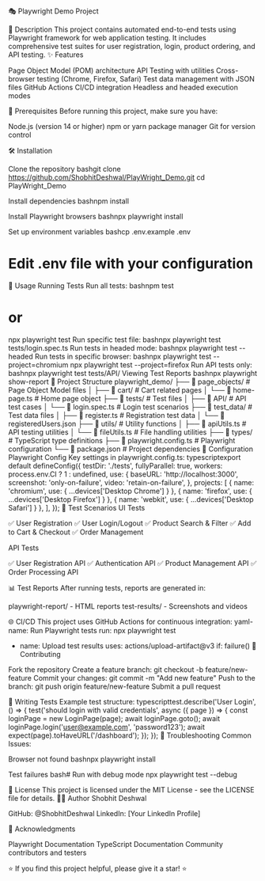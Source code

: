 🎭 Playwright Demo Project

📖 Description
This project contains automated end-to-end tests using Playwright framework for web application testing. It includes comprehensive test suites for user registration, login, product ordering, and API testing.
✨ Features

Page Object Model (POM) architecture
API Testing with utilities
Cross-browser testing (Chrome, Firefox, Safari)
Test data management with JSON files
GitHub Actions CI/CD integration
Headless and headed execution modes

🚀 Prerequisites
Before running this project, make sure you have:

Node.js (version 14 or higher)
npm or yarn package manager
Git for version control

🛠️ Installation

Clone the repository
bashgit clone https://github.com/ShobhitDeshwal/PlayWright_Demo.git
cd PlayWright_Demo

Install dependencies
bashnpm install

Install Playwright browsers
bashnpx playwright install

Set up environment variables
bashcp .env.example .env
# Edit .env file with your configuration


🎯 Usage
Running Tests
Run all tests:
bashnpm test
# or
npx playwright test
Run specific test file:
bashnpx playwright test tests/login.spec.ts
Run tests in headed mode:
bashnpx playwright test --headed
Run tests in specific browser:
bashnpx playwright test --project=chromium
npx playwright test --project=firefox
Run API tests only:
bashnpx playwright test tests/API/
Viewing Test Reports
bashnpx playwright show-report
📁 Project Structure
playwright_demo/
├── 📂 page_objects/          # Page Object Model files
│   ├── 📂 cart/              # Cart related pages
│   └── 📄 home-page.ts       # Home page object
├── 📂 tests/                 # Test files
│   ├── 📂 API/               # API test cases
│   └── 📄 login.spec.ts      # Login test scenarios
├── 📂 test_data/             # Test data files
│   ├── 📄 register.ts        # Registration test data
│   └── 📄 registeredUsers.json
├── 📂 utils/                 # Utility functions
│   ├── 📄 apiUtils.ts        # API testing utilities
│   └── 📄 fileUtils.ts       # File handling utilities
├── 📂 types/                 # TypeScript type definitions
├── 📄 playwright.config.ts   # Playwright configuration
└── 📄 package.json           # Project dependencies
🔧 Configuration
Playwright Config
Key settings in playwright.config.ts:
typescriptexport default defineConfig({
  testDir: './tests',
  fullyParallel: true,
  workers: process.env.CI ? 1 : undefined,
  use: {
    baseURL: 'http://localhost:3000',
    screenshot: 'only-on-failure',
    video: 'retain-on-failure',
  },
  projects: [
    { name: 'chromium', use: { ...devices['Desktop Chrome'] } },
    { name: 'firefox', use: { ...devices['Desktop Firefox'] } },
    { name: 'webkit', use: { ...devices['Desktop Safari'] } },
  ],
});
🧪 Test Scenarios
UI Tests

✅ User Registration
✅ User Login/Logout
✅ Product Search & Filter
✅ Add to Cart & Checkout
✅ Order Management

API Tests

✅ User Registration API
✅ Authentication API
✅ Product Management API
✅ Order Processing API

📊 Test Reports
After running tests, reports are generated in:

playwright-report/ - HTML reports
test-results/ - Screenshots and videos

🌐 CI/CD
This project uses GitHub Actions for continuous integration:
yaml- name: Run Playwright tests
  run: npx playwright test
  
- name: Upload test results
  uses: actions/upload-artifact@v3
  if: failure()
🤝 Contributing

Fork the repository
Create a feature branch: git checkout -b feature/new-feature
Commit your changes: git commit -m "Add new feature"
Push to the branch: git push origin feature/new-feature
Submit a pull request

📝 Writing Tests
Example test structure:
typescripttest.describe('User Login', () => {
  test('should login with valid credentials', async ({ page }) => {
    const loginPage = new LoginPage(page);
    await loginPage.goto();
    await loginPage.login('user@example.com', 'password123');
    await expect(page).toHaveURL('/dashboard');
  });
});
🐛 Troubleshooting
Common Issues:

Browser not found
bashnpx playwright install



Test failures
bash# Run with debug mode
npx playwright test --debug


📄 License
This project is licensed under the MIT License - see the LICENSE file for details.
👨‍💻 Author
Shobhit Deshwal

GitHub: @ShobhitDeshwal
LinkedIn: [Your LinkedIn Profile]

🙏 Acknowledgments

Playwright Documentation
TypeScript Documentation
Community contributors and testers


⭐ If you find this project helpful, please give it a star! ⭐
